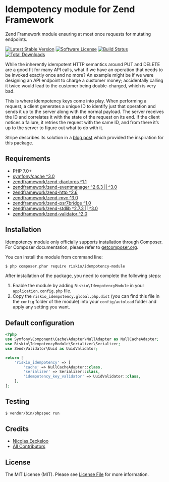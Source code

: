 Idempotency module for Zend Framework
=====================================

Zend Framework module ensuring at most once requests for mutating endpoints.

[![Latest Stable Version](http://img.shields.io/packagist/v/riskio/idempotency-module.svg?style=flat-square)](https://packagist.org/packages/riskio/idempotency-module)
[![Software License](https://img.shields.io/badge/license-MIT-brightgreen.svg?style=flat-square)](LICENSE)
[![Build Status](https://img.shields.io/travis/RiskioFr/idempotency-module.svg?style=flat-square)](http://travis-ci.org/RiskioFr/idempotency-module)
[![Total Downloads](http://img.shields.io/packagist/dt/riskio/idempotency-module.svg?style=flat-square)](https://packagist.org/packages/riskio/idempotency-module)

While the inherently idempotent HTTP semantics around PUT and DELETE are a good fit for many API calls, what if we have an operation that needs to be invoked exactly once and no more? An example might be if we were designing an API endpoint to charge a customer money; accidentally calling it twice would lead to the customer being double-charged, which is very bad.

This is where idempotency keys come into play. When performing a request, a client generates a unique ID to identify just that operation and sends it up to the server along with the normal payload. The server receives the ID and correlates it with the state of the request on its end. If the client notices a failure, it retries the request with the same ID, and from there it’s up to the server to figure out what to do with it.

Stripe describes its solution in a [blog post](https://stripe.com/blog/idempotency) which provided the inspiration for this package.

Requirements
------------

* PHP 7.0+
* [symfony/cache ^3.0](https://github.com/symfony/cache)
* [zendframework/zend-diactoros ^1.1](https://github.com/zendframework/zend-diactoros)
* [zendframework/zend-eventmanager ^2.6.3 || ^3.0](https://github.com/zendframework/zend-eventmanager)
* [zendframework/zend-http ^2.6](https://github.com/zendframework/zend-http)
* [zendframework/zend-mvc ^3.0](https://github.com/zendframework/zend-mvc)
* [zendframework/zend-psr7bridge ^1.0](https://github.com/zendframework/zend-psr7bridge)
* [zendframework/zend-stdlib ^2.7.3 || ^3.0](https://github.com/zendframework/zend-stdlib)
* [zendframework/zend-validator ^2.0](https://github.com/zendframework/zend-validator)

Installation
------------

Idempotency module only officially supports installation through Composer. For Composer documentation, please refer to
[getcomposer.org](http://getcomposer.org/).

You can install the module from command line:
```sh
$ php composer.phar require riskio/idempotency-module
```

After installation of the package, you need to complete the following steps:

 1. Enable the module by adding `Riskio\IdempotencyModule` in your `application.config.php` file.
 2. Copy the `riskio_idempotency.global.php.dist` (you can find this file in the `config` folder of the module) into
your `config/autoload` folder and apply any setting you want.

Default configuration
---------------------

```php
<?php
use Symfony\Component\Cache\Adapter\NullAdapter as NullCacheAdapter;
use Riskio\IdempotencyModule\Serializer\Serializer;
use Zend\Validator\Uuid as UuidValidator;

return [
    'riskio_idempotency' => [
        'cache' => NullCacheAdapter::class,
        'serializer' => Serializer::class,
        'idempotency_key_validator' => UuidValidator::class,
    ],
];
```

## Testing

``` bash
$ vendor/bin/phpspec run
```

## Credits

- [Nicolas Eeckeloo](https://github.com/neeckeloo)
- [All Contributors](https://github.com/RiskioFr/idempotency-module/contributors)


## License

The MIT License (MIT). Please see [License File](https://github.com/RiskioFr/idempotency-module/blob/master/LICENSE) for more information.
